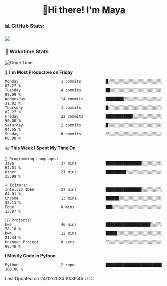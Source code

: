  <h1 align="center">👋Hi there! I'm <a href="https://liumyblog.cn">Maya</a></h1>

### 📊 GitHub Stats:
<p href="https://github.com/anuraghazra/github-readme-stats">
<img align="left" src="https://github-readme-stats.vercel.app/api?username=liumy-lay&show_icons=true&title_color=ffffff&icon_color=ffffff&text_color=ffffff&bg_color=D80835&hide_title=true" />
</p>
<br clear="left"/>

### 🚀 Wakatime Stats
<!--START_SECTION:waka-->
![Code Time](http://img.shields.io/badge/Code%20Time-148%20hrs%2031%20mins-blue)

📅 **I'm Most Productive on Friday** 

```text
Monday                   1 commits           █░░░░░░░░░░░░░░░░░░░░░░░░   02.27 % 
Tuesday                  4 commits           ██░░░░░░░░░░░░░░░░░░░░░░░   09.09 % 
Wednesday                14 commits          ████████░░░░░░░░░░░░░░░░░   31.82 % 
Thursday                 1 commits           █░░░░░░░░░░░░░░░░░░░░░░░░   02.27 % 
Friday                   22 commits          ████████████░░░░░░░░░░░░░   50.00 % 
Saturday                 2 commits           █░░░░░░░░░░░░░░░░░░░░░░░░   04.55 % 
Sunday                   0 commits           ░░░░░░░░░░░░░░░░░░░░░░░░░   00.00 % 
```


📊 **This Week I Spent My Time On** 

```text
💬 Programming Languages: 
Java                     37 mins             ████████████████░░░░░░░░░   64.01 % 
Other                    21 mins             █████████░░░░░░░░░░░░░░░░   35.99 % 

🔥 Editors: 
IntelliJ IDEA            37 mins             ████████████████░░░░░░░░░   64.01 % 
Chrome                   13 mins             ██████░░░░░░░░░░░░░░░░░░░   22.11 % 
Edge                     8 mins              ███░░░░░░░░░░░░░░░░░░░░░░   13.87 % 

🐱‍💻 Projects: 
hw5                      46 mins             ████████████████████░░░░░   78.18 % 
hw4                      12 mins             █████░░░░░░░░░░░░░░░░░░░░   21.34 % 
Unknown Project          0 secs              ░░░░░░░░░░░░░░░░░░░░░░░░░   00.48 % 
```

**I Mostly Code in Python** 

```text
Python                   2 repos             █████████████████████████   100.00 % 
```




 Last Updated on 24/12/2024 10:39:45 UTC
<!--END_SECTION:waka-->
